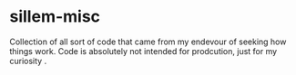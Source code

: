 # sillem-misc
 Collection of all sort of code that came from my endevour of seeking how things work. Code is absolutely not intended for prodcution, just for my curiosity .
